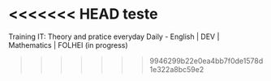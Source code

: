 <<<<<<< HEAD
teste
=======
Training IT: Theory and pratice everyday
Daily - English | DEV | Mathematics | FOLHEI (in progress)
>>>>>>> 9946299b22e0ea4bb7f0de1578d1e322a8bc59e2
